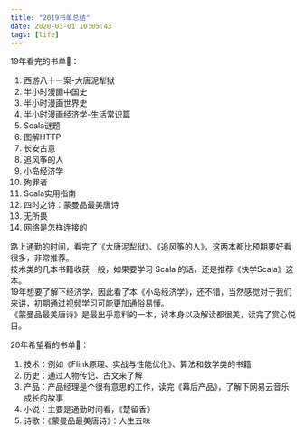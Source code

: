 ```yaml
---
title: "2019书单总结"
date: 2020-03-01 10:05:43
tags: [life]
---
```


19年看完的书单📖：
1. 西游八十一案-大唐泥犁狱  
2. 半小时漫画中国史  
3. 半小时漫画世界史  
4. 半小时漫画经济学-生活常识篇  
5. Scala谜题  
6. 图解HTTP  
7. 长安古意  
8. 追风筝的人  
9. 小岛经济学  
10. 殉罪者  
11. Scala实用指南  
12. 四时之诗：蒙曼品最美唐诗  
13. 无所畏  
14. 网络是怎样连接的  

路上通勤的时间，看完了《大唐泥犁狱》、《追风筝的人》，这两本都比预期要好看很多，非常推荐。  
技术类的几本书籍收获一般，如果要学习 Scala 的话，还是推荐《快学Scala》这本。  
19年想要了解下经济学，因此看了本《小岛经济学》，还不错，当然感觉对于我们来讲，初期通过视频学习可能更加通俗易懂。  
《蒙曼品最美唐诗》是最出乎意料的一本，诗本身以及解读都很美，读完了赏心悦目。

20年希望看的书单📖：
1. 技术：例如《Flink原理、实战与性能优化》、算法和数学类的书籍  
2. 历史：通过人物传记、古文来了解  
3. 产品：产品经理是个很有意思的工作，读完《幕后产品》，了解下网易云音乐成长的故事  
4. 小说：主要是通勤时间看，《楚留香》  
5. 诗歌：《蒙曼品最美唐诗》：人生五味  
